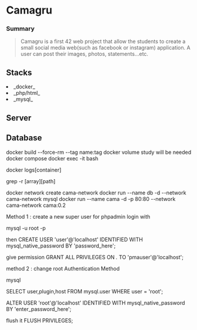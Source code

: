 <!-- @format -->

# Camagru

### Summary

> Camagru is a first 42 web project that allow the students to create a small social media web(such as facebook or instagram) application. A user can post their images, photos, statements...etc.

## Stacks

<li>_docker_<br/><li>_php/html_<br/><li>_mysql_

## Server

## Database

docker build --force-rm --tag name:tag
docker volume study will be needed
docker compose
docker exec -it <name> bash

docker logs[container]

grep -r [array][path]

docker network create cama-network
docker run --name db -d --network cama-network mysql
docker run --name cama -d -p 80:80 --network cama-network cama:0.2

Method 1 : create a new super user for phpadmin login with

mysql -u root -p

then
CREATE USER 'user'@'localhost' IDENTIFIED WITH mysql_native_password BY 'password_here';

give permission
GRANT ALL PRIVILEGES ON _._ TO 'pmauser'@'localhost';

method 2 : change root Authentication Method

mysql

SELECT user,plugin,host FROM mysql.user WHERE user = 'root';

ALTER USER 'root'@'localhost' IDENTIFIED WITH mysql_native_password BY 'enter_password_here';

flush it
FLUSH PRIVILEGES;

